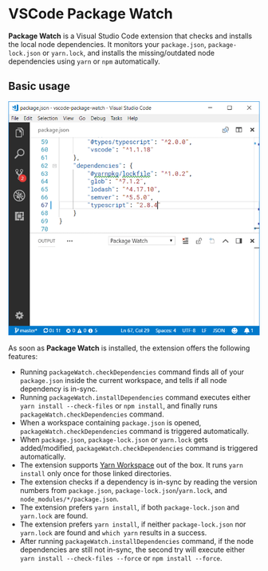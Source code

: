 # VSCode Package Watch

**Package Watch** is a Visual Studio Code extension that checks and installs the local node dependencies. It monitors your `package.json`, `package-lock.json` or `yarn.lock`, and installs the missing/outdated node dependencies using `yarn` or `npm` automatically.

## Basic usage

![Package Watch](images/vscode.gif)

As soon as **Package Watch** is installed, the extension offers the following features:

- Running `packageWatch.checkDependencies` command finds all of your `package.json` inside the current workspace, and tells if all node dependency is in-sync.
- Running `packageWatch.installDependencies` command executes either `yarn install --check-files` or `npm install`, and finally runs `packageWatch.checkDependencies` command.
- When a workspace containing `package.json` is opened, `packageWatch.checkDependencies` command is triggered automatically.
- When `package.json`, `package-lock.json` or `yarn.lock` gets added/modified, `packageWatch.checkDependencies` command is triggered automatically.
- The extension supports [Yarn Workspace](https://yarnpkg.com/en/docs/workspaces) out of the box. It runs `yarn install` only once for those linked directories.
- The extension checks if a dependency is in-sync by reading the version numbers from `package.json`, `package-lock.json`/`yarn.lock`, and `node_modules/*/package.json`.
- The extension prefers `yarn install`, if both `package-lock.json` and `yarn.lock` are found.
- The extension prefers `yarn install`, if neither `package-lock.json` nor `yarn.lock` are found and `which yarn` results in a success.
- After running `packageWatch.installDependencies` command, if the node dependencies are still not in-sync, the second try will execute either `yarn install --check-files --force` or `npm install --force`.
